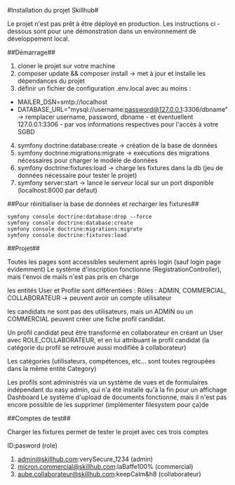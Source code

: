 #Installation du projet Skillhub#

Le projet n'est pas prêt à être déployé en production.
Les instructions ci -dessous sont pour une démonstration dans un environnement de développement local.

##Démarrage##

1) cloner le projet sur votre machine
2) composer update && composer install -> met à jour et installe les dépendances du projet
3) définir un fichier de configuration .env.local avec au moins :
- MAILER_DSN=smtp://localhost
- DATABASE_URL="mysql://username:password@127.0.0.1:3306/dbname" -> remplacer username, password, dbname - et éventuellent 127.0.0.1:3306 - par vos informations respectives pour l'accès à votre SGBD
4) symfony doctrine:database:create -> création de la base de données
5) symfony doctrine:migrations:migrate -> exécutions des migrations nécessaires pour charger le modèle de données
6) symfony doctrine:fixtures:load -> charge les fixtures dans la db (jeu de données nécessaire pour tester le projet)
7) symfony server:start -> lance le serveur local sur un port disponible (localhost:8000 par défaut)

##Pour réinitialiser la base de données et recharger les fixtures##

    symfony console doctrine:database:drop --force
    symfony console doctrine:database:create
    symfony console doctrine:migrations:migrate
    symfony console doctrine:fixtures:load

##Projet##

Toutes les pages sont accessibles seulement après login (sauf login page évidemment)
Le système d'inscription fonctionne (RegistrationController), mais l'envoi de mails n'est pas pris en charge

les entités User et Profile sont différentiées :
Rôles : ADMIN, COMMERCIAL, COLLABORATEUR -> peuvent avoir un compte utilisateur

les candidats ne sont pas des utilisateurs, mais un ADMIN ou un COMMERCIAL peuvent créer une fiche profil candidat.

Un profil candidat peut être transformé en collaborateur en créant un User avec ROLE_COLLABORATEUR,
et en lui attribuant le profil candidat (la catégorie du profil se retrouve aussi modifiée à collaborateur)

Les catégories (utilisateurs, compétences, etc... sont toutes regroupées dans la même entité Category)

Les profils sont administrés via un système de vues et de formulaires indépendant du easy admin, qui n'a été installé qu'à la fin pour un affichage Dashboard
Le système d'upload de documents fonctionne, mais il n'est pas encore possible de les supprimer (implémenter filesystem pour ça)de 

##Comptes de test##

Charger les fixtures permet de tester le projet avec ces trois comptes

ID:pasword (role)

1) admin@skillhub.com:verySecure_1234 (admin)
2) micron.commercial@skillhub.com:laBaffe100% (commercial)
3) aube.collaborateur@skillhub.com:keepCalm&h8 (collaborateur)
